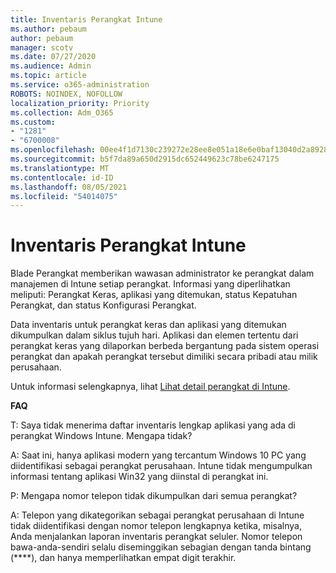 ```yaml
---
title: Inventaris Perangkat Intune
ms.author: pebaum
author: pebaum
manager: scotv
ms.date: 07/27/2020
ms.audience: Admin
ms.topic: article
ms.service: o365-administration
ROBOTS: NOINDEX, NOFOLLOW
localization_priority: Priority
ms.collection: Adm_O365
ms.custom:
- "1281"
- "6700008"
ms.openlocfilehash: 00ee4f1d7130c239272e28ee8e051a18e6e0baf13040d2a892866be5900adfaf
ms.sourcegitcommit: b5f7da89a650d2915dc652449623c78be6247175
ms.translationtype: MT
ms.contentlocale: id-ID
ms.lasthandoff: 08/05/2021
ms.locfileid: "54014075"
---
```

# <a name="intune-device-inventory"></a>Inventaris Perangkat Intune

Blade Perangkat memberikan wawasan administrator ke perangkat dalam manajemen di Intune setiap perangkat. Informasi yang diperlihatkan meliputi: Perangkat Keras, aplikasi yang ditemukan, status Kepatuhan Perangkat, dan status Konfigurasi Perangkat.

Data inventaris untuk perangkat keras dan aplikasi yang ditemukan dikumpulkan dalam siklus tujuh hari. Aplikasi dan elemen tertentu dari perangkat keras yang dilaporkan berbeda bergantung pada sistem operasi perangkat dan apakah perangkat tersebut dimiliki secara pribadi atau milik perusahaan.

Untuk informasi selengkapnya, lihat [Lihat detail perangkat di Intune](https://docs.microsoft.com/intune/device-inventory).

**FAQ**

T: Saya tidak menerima daftar inventaris lengkap aplikasi yang ada di perangkat Windows Intune. Mengapa tidak?

A: Saat ini, hanya aplikasi modern yang tercantum Windows 10 PC yang diidentifikasi sebagai perangkat perusahaan. Intune tidak mengumpulkan informasi tentang aplikasi Win32 yang diinstal di perangkat ini.

P: Mengapa nomor telepon tidak dikumpulkan dari semua perangkat?

A: Telepon yang dikategorikan sebagai perangkat perusahaan di Intune tidak diidentifikasi dengan nomor telepon lengkapnya ketika, misalnya, Anda menjalankan laporan inventaris perangkat seluler. Nomor telepon bawa-anda-sendiri selalu diseminggikan sebagian dengan tanda bintang (****), dan hanya memperlihatkan empat digit terakhir.